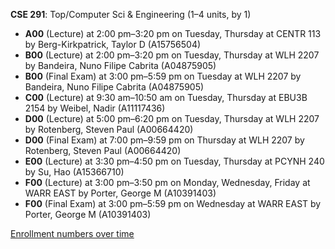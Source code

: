 **CSE 291**: Top/Computer Sci & Engineering (1–4 units, by 1)

- **A00** (Lecture) at 2:00 pm–3:20 pm on Tuesday, Thursday at CENTR 113 by Berg-Kirkpatrick, Taylor D (A15756504)
- **B00** (Lecture) at 2:00 pm–3:20 pm on Tuesday, Thursday at WLH 2207 by Bandeira, Nuno Filipe Cabrita (A04875905)
- **B00** (Final Exam) at 3:00 pm–5:59 pm on Tuesday at WLH 2207 by Bandeira, Nuno Filipe Cabrita (A04875905)
- **C00** (Lecture) at 9:30 am–10:50 am on Tuesday, Thursday at EBU3B 2154 by Weibel, Nadir (A11117436)
- **D00** (Lecture) at 5:00 pm–6:20 pm on Tuesday, Thursday at WLH 2207 by Rotenberg, Steven Paul (A00664420)
- **D00** (Final Exam) at 7:00 pm–9:59 pm on Thursday at WLH 2207 by Rotenberg, Steven Paul (A00664420)
- **E00** (Lecture) at 3:30 pm–4:50 pm on Tuesday, Thursday at PCYNH 240 by Su, Hao (A15366710)
- **F00** (Lecture) at 3:00 pm–3:50 pm on Monday, Wednesday, Friday at WARR EAST by Porter, George M (A10391403)
- **F00** (Final Exam) at 3:00 pm–5:59 pm on Wednesday at WARR EAST by Porter, George M (A10391403)

[Enrollment numbers over time](./CSE291.tsv)
